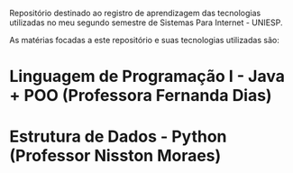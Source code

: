 Repositório destinado ao registro de aprendizagem das tecnologias utilizadas no meu segundo semestre de Sistemas Para Internet - UNIESP.

As matérias focadas a este repositório e suas tecnologias utilizadas são:

# Linguagem de Programação I - Java + POO (Professora Fernanda Dias)
# Estrutura de Dados - Python (Professor Nisston Moraes)
